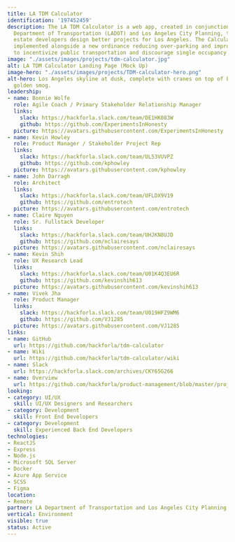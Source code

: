 ```yaml
---
title: LA TDM Calculator
identification: '197452459'
description: The LA TDM Calculator is a web app, created in conjunction with the L.A.
  Department of Transportation (LADOT) and Los Angeles City Planning, to help real
  estate developers design better projects for Los Angeles. The Calculator is being
  implemented alongside a new ordinance reducing over-parking and improving the infrastructure
  to incentivize public transportation and discourage single occupancy vehicle trips.
image: "./assets/images/projects/tdm-calculator.jpg"
alt: LA TDM Calculator Landing Page (Mock Up)
image-hero: "./assets/images/projects/TDM-calculator-hero.png"
alt-hero: Los Angeles skyline at dusk, complete with cranes on top of buildings and
  golden smog.
leadership:
- name: Bonnie Wolfe
  role: Agile Coach / Primary Stakeholder Relationship Manager
  links:
    slack: https://hackforla.slack.com/team/DE1HK083W
    github: https://github.com/ExperimentsInHonesty
  picture: https://avatars.githubusercontent.com/ExperimentsInHonesty
- name: Kevin Howley
  role: Product Manager / Stakeholder Project Rep
  links:
    slack: https://hackforla.slack.com/team/UL53VUVPZ
    github: https://github.com/kphowley
  picture: https://avatars.githubusercontent.com/kphowley
- name: John Darragh
  role: Architect
  links:
    slack: https://hackforla.slack.com/team/UFLDX9V19
    github: https://github.com/entrotech
  picture: https://avatars.githubusercontent.com/entrotech
- name: Claire Nguyen
  role: Sr. Fullstack Developer
  links:
    slack: https://hackforla.slack.com/team/UHJKN8UJD
    github: https://github.com/nclairesays
  picture: https://avatars.githubusercontent.com/nclairesays
- name: Kevin Shih
  role: UX Research Lead
  links:
    slack: https://hackforla.slack.com/team/U01K4Q3EU6R
    github: https://github.com/kevinshih613
  picture: https://avatars.githubusercontent.com/kevinshih613
- name: Vivek Jha
  role: Product Manager
  links:
    slack: https://hackforla.slack.com/team/U019HFZ9WM6
    github: https://github.com/VJ1285
  picture: https://avatars.githubusercontent.com/VJ1285
links:
- name: GitHub
  url: https://github.com/hackforla/tdm-calculator
- name: Wiki
  url: https://github.com/hackforla/tdm-calculator/wiki
- name: Slack
  url: https://hackforla.slack.com/archives/CKY65G266
- name: Overview
  url: https://github.com/hackforla/product-management/blob/master/project-one-sheets/TDM-Calculator-Product-One-Sheet.pdf
looking:
- category: UI/UX
  skill: UI/UX Designers and Researchers
- category: Development
  skill: Front End Developers
- category: Development
  skill: Experienced Back End Developers
technologies:
- ReactJS
- Express
- Node.js
- Microsoft SQL Server
- Docker
- Azure App Service
- SCSS
- Figma
location:
- Remote
partner: LA Department of Transportation and Los Angeles City Planning
vertical: Environment
visible: true
status: Active
---
```


